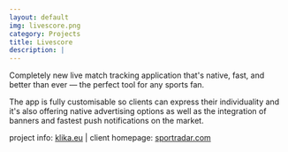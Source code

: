 ```yaml
---
layout: default
img: livescore.png
category: Projects
title: Livescore
description: |
---
```

  Completely new live match tracking application that's native, fast, and better than ever — the perfect tool for any sports fan.

  The app is fully customisable so clients can express their individuality and it's also offering native advertising options as well as the integration of banners and fastest push notifications on the market.

  project info: [klika.eu](http://www.klika.eu/livescore) &#124; client homepage: [sportradar.com](https://www.sportradar.com)
